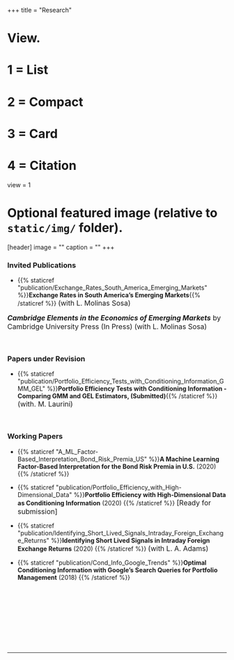 +++
title = "Research"

# View.
#   1 = List
#   2 = Compact
#   3 = Card
#   4 = Citation
view = 1

# Optional featured image (relative to `static/img/` folder).
[header]
image = ""
caption = ""
+++

### **Invited Publications**

* {{% staticref "publication/Exchange_Rates_South_America_Emerging_Markets" %}}**Exchange Rates in South America’s Emerging Markets**{{% /staticref %}}
<font size="3"> (with L. Molinas Sosa)  </font>

<font size="3"> ***Cambridge Elements in the Economics of Emerging Markets*** by Cambridge University Press (In Press) (with L. Molinas Sosa) </font>

<br>
 
### **Papers under Revision**

* {{% staticref "publication/Portfolio_Efficiency_Tests_with_Conditioning_Information_GMM_GEL" %}}**Portfolio Efficiency Tests with Conditioning Information - Comparing GMM and GEL Estimators, (Submitted)**{{% /staticref %}}  
 <font size="3"> (with. M. Laurini) </font>

<br>

### **Working Papers**

* {{% staticref "A_ML_Factor-Based_Interpretation_Bond_Risk_Premia_US" %}}**A Machine Learning Factor-Based Interpretation for the Bond Risk Premia in U.S.** (2020) {{% /staticref %}}


* {{% staticref "publication/Portfolio_Efficiency_with_High-Dimensional_Data" %}}**Portfolio Efficiency with High-Dimensional Data as Conditioning Information** (2020) {{% /staticref %}}
 <font size="3"> [Ready for submission] </font>

* {{% staticref "publication/Identifying_Short_Lived_Signals_Intraday_Foreign_Exchange_Returns" %}}**Identifying Short Lived Signals in Intraday Foreign Exchange Returns** (2020) {{% /staticref %}}
 <font size="3"> (with L. A. Adams) </font>
 
* {{% staticref "publication/Cond_Info_Google_Trends" %}}**Optimal Conditioning Information with Google’s Search Queries for Portfolio Management** (2018) {{% /staticref %}}


<br>
<br>
<br>
<br>
<br>
<br>
<br>
<br>

---